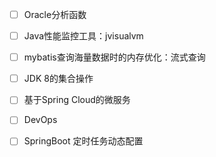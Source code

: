 - [ ] Oracle分析函数
- [ ] Java性能监控工具：jvisualvm
- [ ] mybatis查询海量数据时的内存优化：流式查询
- [ ] JDK 8的集合操作
- [ ] 基于Spring Cloud的微服务
- [ ] DevOps
- [ ] SpringBoot 定时任务动态配置 

